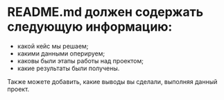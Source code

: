 # README.md должен содержать следующую информацию:

* какой кейс мы решаем;
* какими данными оперируем;
* каковы были этапы работы над проектом;
* какие результаты были получены.

Также можете добавить, какие выводы вы сделали, выполняя данный проект.